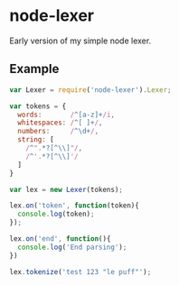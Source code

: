 node-lexer
==========

Early version of my simple node lexer.

Example
-------
``` javascript
var Lexer = require('node-lexer').Lexer;

var tokens = {
  words:       /^[a-z]+/i,
  whitespaces: /^[ ]+/,
  numbers:     /^\d+/,
  string: [
    /^".*?[^\\]"/,
    /^'.*?[^\\]'/
  ]
}

var lex = new Lexer(tokens);

lex.on('token', function(token){
  console.log(token);
});

lex.on('end', function(){
  console.log('End parsing');
})

lex.tokenize('test 123 "le puff"');
```
